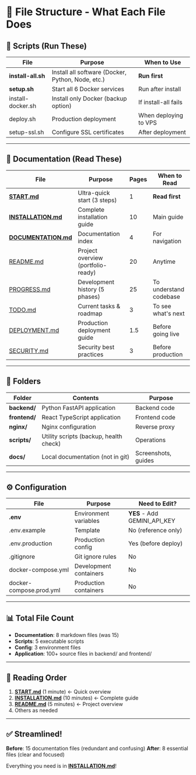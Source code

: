 # 📁 File Structure - What Each File Does

## 🚀 Scripts (Run These)

| File | Purpose | When to Use |
|------|---------|-------------|
| **install-all.sh** | Install all software (Docker, Python, Node, etc.) | **Run first** |
| **setup.sh** | Start all 6 Docker services | Run after install |
| install-docker.sh | Install only Docker (backup option) | If install-all fails |
| deploy.sh | Production deployment | When deploying to VPS |
| setup-ssl.sh | Configure SSL certificates | After deployment |

---

## 📖 Documentation (Read These)

| File | Purpose | Pages | When to Read |
|------|---------|-------|--------------|
| **[START.md](START.md)** | Ultra-quick start (3 steps) | 1 | **Read first** |
| **[INSTALLATION.md](INSTALLATION.md)** | Complete installation guide | 10 | Main guide |
| **[DOCUMENTATION.md](DOCUMENTATION.md)** | Documentation index | 4 | For navigation |
| [README.md](README.md) | Project overview (portfolio-ready) | 20 | Anytime |
| [PROGRESS.md](PROGRESS.md) | Development history (5 phases) | 25 | To understand codebase |
| [TODO.md](TODO.md) | Current tasks & roadmap | 3 | To see what's next |
| [DEPLOYMENT.md](DEPLOYMENT.md) | Production deployment guide | 1.5 | Before going live |
| [SECURITY.md](SECURITY.md) | Security best practices | 3 | Before production |

---

## 📁 Folders

| Folder | Contents | Purpose |
|--------|----------|---------|
| **backend/** | Python FastAPI application | Backend code |
| **frontend/** | React TypeScript application | Frontend code |
| **nginx/** | Nginx configuration | Reverse proxy |
| **scripts/** | Utility scripts (backup, health check) | Operations |
| **docs/** | Local documentation (not in git) | Screenshots, guides |

---

## ⚙️ Configuration

| File | Purpose | Need to Edit? |
|------|---------|---------------|
| **.env** | Environment variables | **YES** - Add GEMINI_API_KEY |
| .env.example | Template | No (reference only) |
| .env.production | Production config | Yes (before deploy) |
| .gitignore | Git ignore rules | No |
| docker-compose.yml | Development containers | No |
| docker-compose.prod.yml | Production containers | No |

---

## 📊 Total File Count

- **Documentation**: 8 markdown files (was 15)
- **Scripts**: 5 executable scripts
- **Config**: 3 environment files
- **Application**: 100+ source files in backend/ and frontend/

---

## 🎯 Reading Order

1. **[START.md](START.md)** (1 minute) ← Quick overview
2. **[INSTALLATION.md](INSTALLATION.md)** (10 minutes) ← Complete guide
3. **[README.md](README.md)** (5 minutes) ← Project overview
4. Others as needed

---

## ✅ Streamlined!

**Before**: 15 documentation files (redundant and confusing)
**After**: 8 essential files (clear and focused)

Everything you need is in **[INSTALLATION.md](INSTALLATION.md)**!
